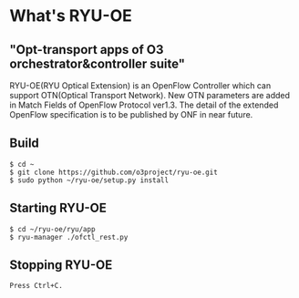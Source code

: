# What's RYU-OE
"Opt-transport apps of O3 orchestrator&amp;controller suite"
---
RYU-OE(RYU Optical Extension) is an OpenFlow Controller which can support OTN(Optical Transport Network). New OTN parameters are added in Match Fields of OpenFlow Protocol ver1.3.
The detail of the extended OpenFlow specification is to be published by ONF in near future.


 Build
--------------------------

    $ cd ~
    $ git clone https://github.com/o3project/ryu-oe.git
    $ sudo python ~/ryu-oe/setup.py install


 Starting RYU-OE
--------------------------

    $ cd ~/ryu-oe/ryu/app
    $ ryu-manager ./ofctl_rest.py

 Stopping RYU-OE
--------------------------
   
    Press Ctrl+C.
